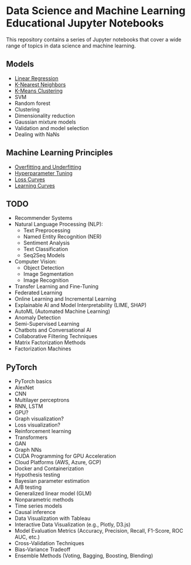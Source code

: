 # Data Science and Machine Learning Educational Jupyter Notebooks

This repository contains a series of Jupyter notebooks that cover a wide range of topics in data science and machine learning.

## Models
- [Linear Regression](./models/linear_regression.ipynb)
- [K-Nearest Neighbors](./models/knn.ipynb)
- [K-Means Clustering](./models/k_means.ipynb)
- SVM
- Random forest
- Clustering
- Dimensionality reduction
- Gaussian mixture models
- Validation and model selection
- Dealing with NaNs

## Machine Learning Principles
- [Overfitting and Underfitting](./principles/properly_fitting.ipynb)
- [Hyperparameter Tuning](./principles/hyperparameter_tuning.ipynb)
- [Loss Curves](./principles/loss_curves.ipynb)
- [Learning Curves](./principles/learning_curves.ipynb)

## TODO
- Recommender Systems
- Natural Language Processing (NLP):
  - Text Preprocessing
  - Named Entity Recognition (NER)
  - Sentiment Analysis
  - Text Classification
  - Seq2Seq Models
- Computer Vision:
  - Object Detection
  - Image Segmentation
  - Image Recognition
- Transfer Learning and Fine-Tuning
- Federated Learning
- Online Learning and Incremental Learning
- Explainable AI and Model Interpretability (LIME, SHAP)
- AutoML (Automated Machine Learning)
- Anomaly Detection
- Semi-Supervised Learning
- Chatbots and Conversational AI
- Collaborative Filtering Techniques
- Matrix Factorization Methods
- Factorization Machines

## PyTorch
- PyTorch basics
- AlexNet
- CNN
- Multilayer perceptrons
- RNN, LSTM
- GPU?
- Graph visualization?
- Loss visualization?
- Reinforcement learning
- Transformers
- GAN
- Graph NNs
- CUDA Programming for GPU Acceleration
- Cloud Platforms (AWS, Azure, GCP)
- Docker and Containerization
- Hypothesis testing
- Bayesian parameter estimation
- A/B testing
- Generalized linear model (GLM)
- Nonparametric methods
- Time series models
- Causal inference
- Data Visualization with Tableau
- Interactive Data Visualization (e.g., Plotly, D3.js)
- Model Evaluation Metrics (Accuracy, Precision, Recall, F1-Score, ROC AUC, etc.)
- Cross-Validation Techniques
- Bias-Variance Tradeoff
- Ensemble Methods (Voting, Bagging, Boosting, Blending)
